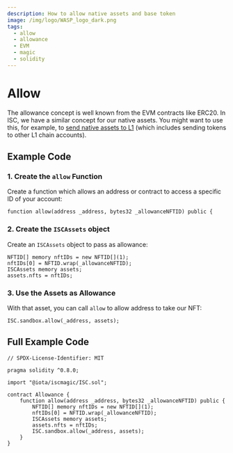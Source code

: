 ```yaml
---
description: How to allow native assets and base token
image: /img/logo/WASP_logo_dark.png
tags:
  - allow
  - allowance
  - EVM
  - magic
  - solidity
---
```


# Allow

The allowance concept is well known from the EVM contracts like ERC20.
In ISC, we have a similar concept for our native assets. You might want to use this, for example, to [send native assets to L1](../send-assets-to-l1.mdx) (which includes sending tokens to other L1 chain accounts).

## Example Code

### 1. Create the `allow` Function

Create a function which allows an address or contract to access a specific ID of your account:

```solidity
function allow(address _address, bytes32 _allowanceNFTID) public {
```

### 2. Create the `ISCAssets` object

Create an `ISCAssets` object to pass as allowance:

```solidity
NFTID[] memory nftIDs = new NFTID[](1);
nftIDs[0] = NFTID.wrap(_allowanceNFTID);
ISCAssets memory assets;
assets.nfts = nftIDs;
```

### 3. Use the Assets as Allowance

With that asset, you can call `allow` to allow address to take our NFT:

```solidity
ISC.sandbox.allow(_address, assets);
```

## Full Example Code

```solidity
// SPDX-License-Identifier: MIT

pragma solidity ^0.8.0;

import "@iota/iscmagic/ISC.sol";

contract Allowance {
    function allow(address _address, bytes32 _allowanceNFTID) public {
        NFTID[] memory nftIDs = new NFTID[](1);
        nftIDs[0] = NFTID.wrap(_allowanceNFTID);
        ISCAssets memory assets;
        assets.nfts = nftIDs;
        ISC.sandbox.allow(_address, assets);
    }
}
```
